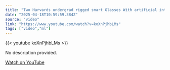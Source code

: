 ```yaml
---
title: "Two Harvards undergrad rigged smart Glasses With artificial intelligence to identify complete strang"
date: "2025-04-18T10:59:59.384Z"
source: "video"
link: "https://www.youtube.com/watch?v=koXnPjhbLMs"
tags: ["video","ml"]
---
```


{{< youtube koXnPjhbLMs >}}

No description provided.

[Watch on YouTube](https://www.youtube.com/watch?v=koXnPjhbLMs)
